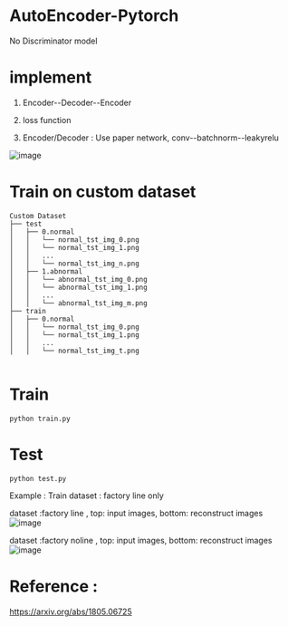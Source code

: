 # AutoEncoder-Pytorch

No Discriminator model 

# implement 

1. Encoder--Decoder--Encoder

2. loss function

3. Encoder/Decoder : Use paper network, conv--batchnorm--leakyrelu


![image](https://user-images.githubusercontent.com/58428559/187032363-003a6ef7-82b6-4829-a72f-000c9e4a1d86.png)

# Train on custom dataset

```
Custom Dataset
├── test
│   ├── 0.normal
│   │   └── normal_tst_img_0.png
│   │   └── normal_tst_img_1.png
│   │   ...
│   │   └── normal_tst_img_n.png
│   ├── 1.abnormal
│   │   └── abnormal_tst_img_0.png
│   │   └── abnormal_tst_img_1.png
│   │   ...
│   │   └── abnormal_tst_img_m.png
├── train
│   ├── 0.normal
│   │   └── normal_tst_img_0.png
│   │   └── normal_tst_img_1.png
│   │   ...
│   │   └── normal_tst_img_t.png


```

# Train
```
python train.py
```

# Test
```
python test.py
```
Example :
Train dataset : factory line only

dataset :factory line , top: input images, bottom: reconstruct images
![image](https://user-images.githubusercontent.com/58428559/187033159-156e3b7d-35e9-4720-8c05-7420a7dda0eb.png)

dataset :factory noline , top: input images, bottom: reconstruct images
![image](https://user-images.githubusercontent.com/58428559/187033196-c5d015a6-b71d-4bfd-a38a-cdae8e889455.png)

# Reference : 

https://arxiv.org/abs/1805.06725

